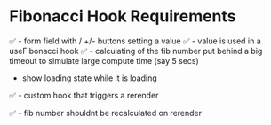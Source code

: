 # Fibonacci Hook Requirements

✅ - form field with / +/- buttons setting a value
✅ - value is used in a useFibonacci hook
✅ - calculating of the fib number put behind a big timeout to simulate large compute time (say 5 secs)

- show loading state while it is loading

✅ - custom hook that triggers a rerender

✅ - fib number shouldnt be recalculated on rerender
